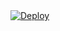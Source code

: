 
<a href="https://heroku.com/deploy?template=https://github.com/shiva20991/qbmirror">

  <img src="https://www.herokucdn.com/deploy/button.svg" alt="Deploy">

</a>
